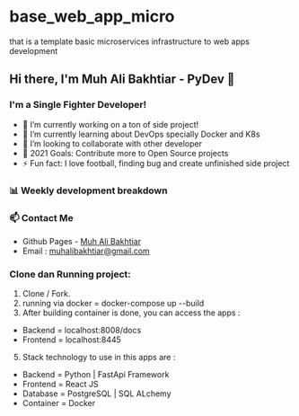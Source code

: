 # base_web_app_micro
that is a template basic microservices infrastructure to web apps development 


## Hi there, I'm Muh Ali Bakhtiar - PyDev 👋

### I'm a Single Fighter Developer!
- 🔭 I’m currently working on a ton of side project!
- 🌱 I’m currently learning about DevOps specially Docker and K8s
- 👯 I’m looking to collaborate with other developer
- 🥅 2021 Goals: Contribute more to Open Source projects
- ⚡ Fun fact: I love football, finding bug and create unfinished side project 

### 📊 Weekly development breakdown

<!--START_SECTION:waka-->
<!--END_SECTION:waka-->

### 📫 Contact Me
- Github Pages - [Muh Ali Bakhtiar](https://muhammadali07.github.io/)
- Email : muhalibakhtiar@gmail.com

### Clone dan Running project:
1. Clone / Fork.
2. running via docker = docker-compose up --build
3. After building container is done, you can access the apps :
  - Backend = localhost:8008/docs
  - Frontend = localhost:8445
5. Stack technology to use in this apps are :
  - Backend = Python | FastApi Framework
  - Frontend = React JS
  - Database = PostgreSQL | SQL ALchemy
  - Container = Docker
  
